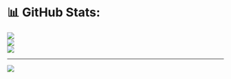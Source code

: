 # 📊 GitHub Stats:
![](https://github-readme-stats.vercel.app/api?username=vijayreddi&theme=default&hide_border=false&include_all_commits=true&count_private=true)<br/>
![](https://github-readme-streak-stats.herokuapp.com/?user=vijayreddi&theme=default&hide_border=false)<br/>
![](https://github-readme-stats.vercel.app/api/top-langs/?username=vijayreddi&theme=default&hide_border=false&include_all_commits=true&count_private=true&layout=compact)

---
[![](https://visitcount.itsvg.in/api?id=vijayreddi&icon=0&color=0)](https://visitcount.itsvg.in)

<!-- Proudly created with GPRM ( https://gprm.itsvg.in ) -->
